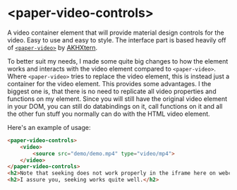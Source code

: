 # \<paper-video-controls\>

A video container element that will provide material design controls for the video. Easy to use and easy to style. 
The interface part is based heavily off of [`<paper-video>`](https://github.com/AKHXtern/paper-video) by [AKHXtern](https://github.com/AKHXtern/paper-video).

To better suit my needs, I made some quite big changes to how the element works and interacts with the video element compared to `<paper-video>`.
Where `<paper-video>` tries to replace the video element, this is instead just a container for the video element.
This provides some advantages. I the biggest one is, that there is no need to replicate all video properties and functions on my element.
Since you will still have the original video element in your DOM, you can still do databindings on it, call functions on it and all the other fun stuff you normally can do with the HTML video element.

Here's an example of usage:

<!---
```
<custom-element-demo>
  <template>
    <script src="../webcomponentsjs/webcomponents-lite.js"></script>
    <link rel="import" href="paper-video-controls.html">
    <next-code-block></next-code-block>
  </template>
</custom-element-demo>
```
-->
```html
<paper-video-controls>
    <video>
        <source src="demo/demo.mp4" type="video/mp4">
    </video>
</paper-video-controls>
<h2>Note that seeking does not work properly in the iframe here on webcomponents.org</h2>
<h2>I assure you, seeking works quite well.</h2>
```
